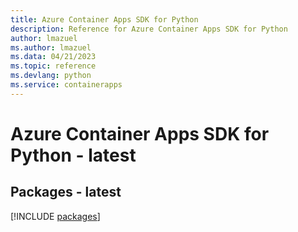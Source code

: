 ```yaml
---
title: Azure Container Apps SDK for Python
description: Reference for Azure Container Apps SDK for Python
author: lmazuel
ms.author: lmazuel
ms.data: 04/21/2023
ms.topic: reference
ms.devlang: python
ms.service: containerapps
---
```

# Azure Container Apps SDK for Python - latest
## Packages - latest
[!INCLUDE [packages](container-apps-index.md)]